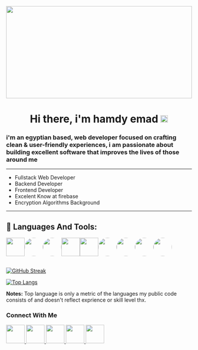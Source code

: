 <a href="#">
<img src="https://i.imgur.com/iXuL1HG.png" width="100%" height="250">
</a>

<h1 align="center">
Hi there, i'm hamdy emad <img src="https://img.icons8.com/color/344/instagram-verification-badge.png" height="20">
</h2>

<h3 style="margin-bottom:15px">i'm an egyptian based, web developer focused on crafting clean & user-friendly experiences, i am passionate about building excellent software that improves the lives of those around me</h3>

---
- Fullstack Web Developer
- Backend Developer
- Frontend Developer
- Excelent Know at firebase
- Encryption Algorithms Background
---
## 🚀 Languages And Tools:

<div style="display:flex">
<img src="https://i.imgur.com/C4mMSpy.png" width="50" height="50">
<img src="https://i.imgur.com/MZvEuBa.png"style="border-radius:50%" width="50" height="50">
<img src="https://i.imgur.com/fnLAHmY.png"style="border-radius:50%" width="50" height="50">
<img src="[https://i.imgur.com/EHawIrq.png](https://imgur.com/a/Iu5xDQn)" width="50" height="50">
<img src="https://i.imgur.com/EHawIrq.png" width="50" height="50">
<img src="https://i.imgur.com/zP51Dr8.jpg"style="border-radius:50%" width="50" height="50">
<img src="https://i.imgur.com/dfriheV.png" style="border-radius:50%" width="50" height="50">
<img src="https://i.imgur.com/HprLiHr.png"style="border-radius:50%" width="50" height="50">
<img src="https://i.imgur.com/pQDmZsw.png"style="border-radius:50%" width="50" height="50">
</div>

<br>


[![GitHub Streak](https://github-readme-streak-stats.herokuapp.com/?user=hamdyemad&theme=tokyonight)](https://github.com/hamdyemad/github-readme-streak-stats)


[![Top Langs](https://github-readme-stats.vercel.app/api/top-langs/?username=hamdyemad&layout=compact)](https://github.com/hamdyemad/github-readme-stats)

<b>Notes:</b> Top language is only a metric of the languages my public code consists of and doesn't reflect exprience or skill level thx.


### Connect With Me
<a href="https://wa.me/+2001152059120">
    <img width="50" heigh="50" src="https://img.icons8.com/color/344/whatsapp--v1.png">
</a>
<a href="https://www.linkedin.com/in/hamdy-emad-857882190/">
    <img width="50" heigh="50" src="https://img.icons8.com/color/344/linkedin.png">
</a>
<a href="https://www.facebook.com/xhamdyz/">
    <img width="50" heigh="50" src="https://img.icons8.com/fluency/344/facebook.png">
</a>
<a href="https://www.instagram.com/hamdyemadd/?hl=en">
    <img width="50" heigh="50" src="https://img.icons8.com/color/344/instagram-new--v1.png">
</a>
<a href="https://hamdyemad.com">
    <img width="50" heigh="50" src="https://img.icons8.com/external-kiranshastry-lineal-color-kiranshastry/344/external-portfolio-advertising-kiranshastry-lineal-color-kiranshastry.png">
</a>


<br>


<!-- ![Anurag's GitHub stats](https://github-readme-stats.vercel.app/api?username=hamdyemad&show_icons=true) -->

<!--
**hamdyemad/hamdyemad** is a ✨ _special_ ✨ repository because its `README.md` (this file) appears on your GitHub profile.

Here are some ideas to get you started:

- 🔭 I’m currently working on ...
- 🌱 I’m currently learning ...
- 👯 I’m looking to collaborate on ...
- 🤔 I’m looking for help with ...
- 💬 Ask me about ...
- 📫 How to reach me: ...
- 😄 Pronouns: ...
- ⚡ Fun fact: ...
-->
